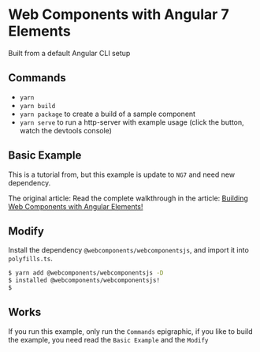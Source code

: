 # Web Components with Angular 7 Elements

Built from a default Angular CLI setup

## Commands

* `yarn`
* `yarn build`
* `yarn package` to create a build of a sample component
* `yarn serve` to run a http-server with example usage (click the button, watch the devtools console)

## Basic Example

This is a tutorial from, but this example is update to `NG7` and need new dependency. 

The original article:
Read the complete walkthrough in the article: [Building Web Components with Angular Elements!](https://medium.com/@tomsu/building-web-components-with-angular-elements-746cd2a38d5b)


## Modify

Install the dependency `@webcomponents/webcomponentsjs`, and import it into `polyfills.ts`.

```bash
$ yarn add @webcomponents/webcomponentsjs -D
$ installed @webcomponents/webcomponentsjs!
$
```

## Works

If you run this example, only run the `Commands` epigraphic, if you like to build the example, you need read the `Basic Example` and the `Modify`
